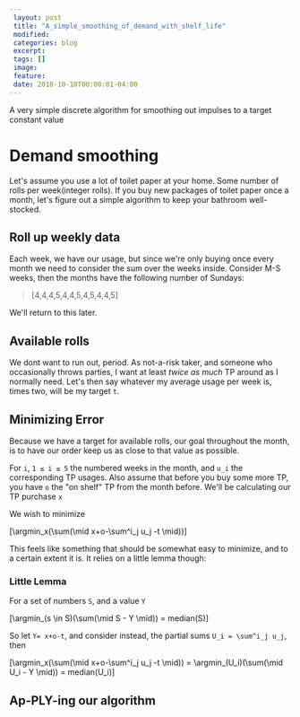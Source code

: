 ```yaml
---
 layout: post
 title: "A_simple_smoothing_of_demand_with_shelf_life"
 modified:
 categories: blog
 excerpt:
 tags: []
 image:
 feature:
 date: 2018-10-10T00:00:01-04:00
---
```


A very simple discrete algorithm for smoothing out impulses to a target constant value

<!-- ^Spoiler Text^ -->

# Demand smoothing

Let's assume you use a lot of toilet paper at your home. Some number of rolls per week(integer rolls). If you buy new packages of toilet paper once a month, let's figure out a simple algorithm to keep your bathroom well-stocked.

## Roll up weekly data

Each week, we have our usage, but since we're only buying once every month we need to consider the sum over the weeks inside. Consider M-S weeks, then the months have the following number of Sundays:

> [4,4,4,5,4,4,5,4,5,4,4,5]

We'll return to this later.

## Available rolls

We dont want to run out, period. As not-a-risk taker, and someone who occasionally throws parties, I want at least _twice as much_ TP around as I normally need. Let's then say whatever my average usage per week is, times two, will be my target `t`.

## Minimizing Error

Because we have a target for available rolls, our goal throughout the month, is to have our order keep us as close to that value as possible.

For `i`, `1 ≤ i ≤ 5` the numbered weeks in the month, and `u_i` the corresponding TP usages. Also assume that before you buy some more TP, you have `o` the "on shelf" TP from the month before. We'll be calculating our TP purchase `x`

We wish to minimize

\[\argmin_x(\sum(\mid x+o-\sum^i_j u_j -t \mid))\]

This feels like something that should be somewhat easy to minimize, and to a certain extent it is. It relies on a little lemma though:

### Little Lemma

For a set of numbers `S`, and a value `Y`

\[\argmin_(s \in S)(\sum(\mid S - Y \mid)) = median(S)\]

So let `Y= x+o-t`, and consider instead, the partial sums `U_i = \sum^i_j u_j`, then

\[\argmin_x(\sum(\mid x+o-\sum^i_j u_j -t \mid)) = \argmin_(U_i)(\sum(\mid U_i - Y \mid)) = median(U_i)\]

## Ap-PLY-ing our algorithm


